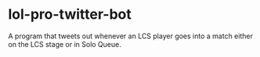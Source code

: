 # lol-pro-twitter-bot
 A program that tweets out whenever an LCS player goes into a match either on the LCS stage or in Solo Queue.
